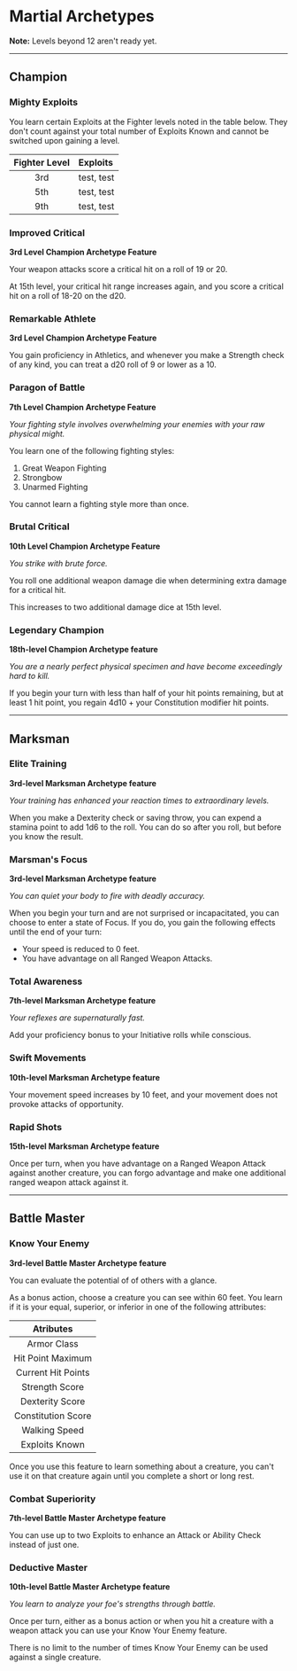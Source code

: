 # Martial Archetypes
**Note:** Levels beyond 12 aren't ready yet.

___

## Champion

### Mighty Exploits
You learn certain Exploits at the Fighter levels noted in the table below. They don't count against your total number of Exploits Known and cannot be switched upon gaining a level.

| Fighter Level | Exploits   |
| :-----------: | :--------- |
|      3rd      | test, test |
|      5th      | test, test |
|      9th      | test, test |

### Improved Critical
**3rd Level Champion Archetype Feature**

Your weapon attacks score a critical hit on a roll of 19 or 20.

At 15th level, your critical hit range increases again, and you score a critical hit on a roll of 18-20 on the d20.

### Remarkable Athlete
**3rd Level Champion Archetype Feature**

You gain proficiency in Athletics, and whenever you make a Strength check of any kind, you can treat a d20 roll of 9 or lower as a 10.

### Paragon of Battle
**7th Level Champion Archetype Feature**

*Your fighting style involves overwhelming your enemies with your raw physical might.*

You learn one of the following fighting styles:
1. Great Weapon Fighting
2. Strongbow
3. Unarmed Fighting

You cannot learn a fighting style more than once.

### Brutal Critical
**10th Level Champion Archetype Feature**

*You strike with brute force.*

You roll one additional weapon damage die when determining extra damage for a critical hit.

This increases to two additional damage dice at 15th level.

### Legendary Champion
**18th-level Champion Archetype feature**

*You are a nearly perfect physical specimen and have become exceedingly hard to kill.*

If you begin your turn with less than half of your hit points remaining, but at least 1 hit point, you regain 4d10 + your Constitution modifier hit points.

___

## Marksman

### Elite Training
**3rd-level Marksman Archetype feature**

*Your training has enhanced your reaction times to extraordinary levels.*

When you make a Dexterity check or saving throw, you can expend a stamina point to add 1d6 to the roll. You can do so after you roll, but before you know the result.

### Marsman's Focus
**3rd-level Marksman Archetype feature**

*You can quiet your body to fire with deadly accuracy.*

When you begin your turn and are not surprised or incapacitated, you can choose to enter a state of Focus. If you do, you gain the following effects until the end of your turn:

* Your speed is reduced to 0 feet.
* You have advantage on all Ranged Weapon Attacks.

### Total Awareness
**7th-level Marksman Archetype feature**

*Your reflexes are supernaturally fast.*

Add your proficiency bonus to your Initiative rolls while conscious.

### Swift Movements
**10th-level Marksman Archetype feature**

Your movement speed increases by 10 feet, and your movement does not provoke attacks of opportunity.

### Rapid Shots
**15th-level Marksman Archetype feature**

Once per turn, when you have advantage on a Ranged Weapon Attack against another creature, you can forgo advantage and make one additional ranged weapon attack against it.

___

## Battle Master

### Know Your Enemy
**3rd-level Battle Master Archetype feature**

You can evaluate the potential of of others with a glance. 

As a bonus action, choose a creature you can see within 60 feet. You learn if it is your equal, superior, or inferior in one of the following attributes:

|     Atributes      |
| :----------------: |
|    Armor Class     |
| Hit Point Maximum  |
| Current Hit Points |
|   Strength Score   |
|  Dexterity Score   |
| Constitution Score |
|   Walking Speed    |
|   Exploits Known   |

Once you use this feature to learn something about a creature, you can't use it on that creature again until you complete a short or long rest. 

### Combat Superiority
**7th-level Battle Master Archetype feature**

You can use up to two Exploits to enhance an Attack or Ability Check instead of just one.

### Deductive Master
**10th-level Battle Master Archetype feature**

*You learn to analyze your foe's strengths through battle.*

Once per turn, either as a bonus action or when you hit a creature with a weapon attack you can use your Know Your Enemy feature.

There is no limit to the number of times Know Your Enemy can be used against a single creature.


